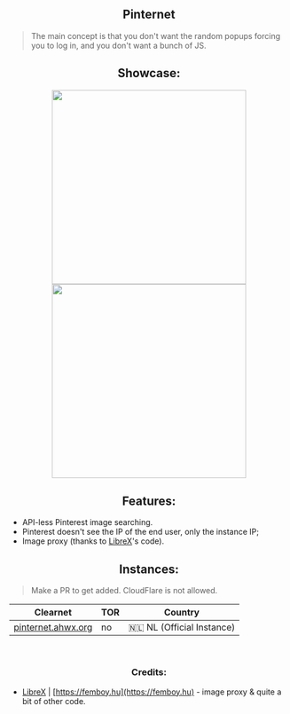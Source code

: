 <h2 align="center">Pinternet</h2>

> The main concept is that you don't want the random popups forcing you to log in, and you don't want a bunch of JS.


<h2 align="center">Showcase:</h2>
<p align="center">
  <img src="https://raw.githubusercontent.com/Ahwxorg/pinternet/main/misc/pinternet-1.png" width="350">
  <img src="https://raw.githubusercontent.com/Ahwxorg/pinternet/main/misc/pinternet-2.png" width="350">
</p>


<h2 align="center">Features:</h2>

* API-less Pinterest image searching.
* Pinterest doesn't see the IP of the end user, only the instance IP;
* Image proxy (thanks to [LibreX](https://github.com/hnhx/LibreX)'s code).


<h2 align="center">Instances:</h2>

> Make a PR to get added. CloudFlare is not allowed.

| Clearnet | TOR | Country |
|-|-|-|
| [pinternet.ahwx.org](https://pinternet.ahwx.org/) | no | 🇳🇱 NL (Official Instance) |
<br>


<h3 align="center">Credits:</h3>

* [LibreX](https://github.com/hnhx/librex) | [https://femboy.hu](https://femboy.hu) - image proxy & quite a bit of other code.


